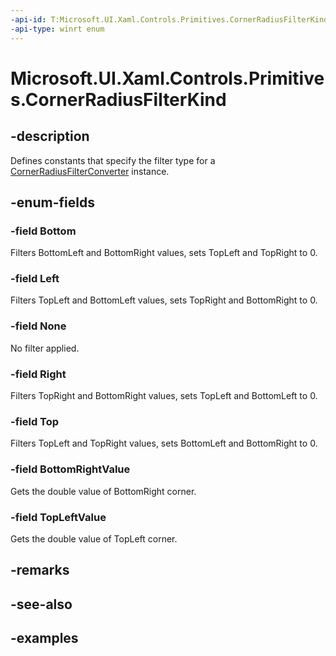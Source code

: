 ```yaml
---
-api-id: T:Microsoft.UI.Xaml.Controls.Primitives.CornerRadiusFilterKind
-api-type: winrt enum
---
```


# Microsoft.UI.Xaml.Controls.Primitives.CornerRadiusFilterKind

<!--
public enum CornerRadiusFilterKind
-->

## -description

Defines constants that specify the filter type for a [CornerRadiusFilterConverter](cornerradiusfilterconverter.md) instance.

## -enum-fields

### -field Bottom

Filters BottomLeft and BottomRight values, sets TopLeft and TopRight to 0.

### -field Left

Filters TopLeft and BottomLeft values, sets TopRight and BottomRight to 0.

### -field None

No filter applied.

### -field Right

Filters TopRight and BottomRight values, sets TopLeft and BottomLeft to 0.

### -field Top

Filters TopLeft and TopRight values, sets BottomLeft and BottomRight to 0.

### -field BottomRightValue

Gets the double value of BottomRight corner.

### -field TopLeftValue

Gets the double value of TopLeft corner.

## -remarks

## -see-also

## -examples
